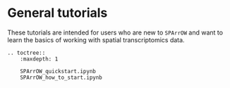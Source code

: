 # General tutorials

These tutorials are intended for users who are new to `SPArrOW` and want to learn the basics of working with spatial transcriptomics data.

```{eval-rst}
.. toctree::
    :maxdepth: 1

    SPArrOW_quickstart.ipynb
    SPArrOW_how_to_start.ipynb
```
